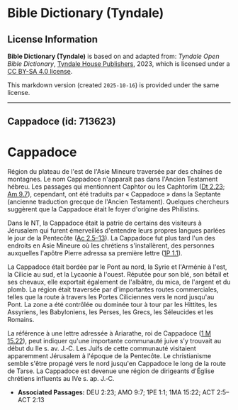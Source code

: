 # Bible Dictionary (Tyndale)

## License Information

**Bible Dictionary (Tyndale)** is based on and adapted from: _Tyndale Open Bible Dictionary_, [Tyndale House Publishers](https://tyndaleopenresources.com/), 2023, which is licensed under a [CC BY-SA 4.0 license](https://creativecommons.org/licenses/by-sa/4.0/legalcode.en).

This markdown version (created `2025-10-16`) is provided under the same license.



--------------------------------

## Cappadoce (id: 713623)

Cappadoce
=========

Région du plateau de l'est de l'Asie Mineure traversée par des chaînes de montagnes. Le nom Cappadoce n'apparaît pas dans l'Ancien Testament hébreu. Les passages qui mentionnent Caphtor ou les Caphtorim ([Dt 2\.23](https://ref.ly/Deut2:23); [Am 9\.7](https://ref.ly/Amos9:7)), cependant, ont été traduits par « Cappadoce » dans la Septante (ancienne traduction grecque de l'Ancien Testament). Quelques chercheurs suggèrent que la Cappadoce était le foyer d'origine des Philistins.

Dans le NT, la Cappadoce était la patrie de certains des visiteurs à Jérusalem qui furent émerveillés d'entendre leurs propres langues parlées le jour de la Pentecôte ([Ac 2\.5–13](https://ref.ly/Acts2:5-Acts2:13)). La Cappadoce fut plus tard l'un des endroits en Asie Mineure où les chrétiens s'installèrent, des personnes auxquelles l'apôtre Pierre adressa sa première lettre ([1P 1\.1](https://ref.ly/1Pet1:1)).

La Cappadoce était bordée par le Pont au nord, la Syrie et l'Arménie à l'est, la Cilicie au sud, et la Lycaonie à l'ouest. Réputée pour son blé, son bétail et ses chevaux, elle exportait également de l'albâtre, du mica, de l'argent et du plomb. La région était traversée par d'importantes routes commerciales, telles que la route à travers les Portes Ciliciennes vers le nord jusqu'au Pont. La zone a été contrôlée ou dominée tour à tour par les Hittites, les Assyriens, les Babyloniens, les Perses, les Grecs, les Séleucides et les Romains.

La référence à une lettre adressée à Ariarathe, roi de Cappadoce ([1 M 15\.22](https://ref.ly/1Macc15:22)), peut indiquer qu'une importante communauté juive s'y trouvait au début du IIe s. av. J.‑C. Les Juifs de cette communauté visitaient apparemment Jérusalem à l'époque de la Pentecôte. Le christianisme semble s'être propagé vers le nord jusqu'en Cappadoce le long de la route de Tarse. La Cappadoce est devenue une région de dirigeants d'Église chrétiens influents au IVe s. ap. J.‑C.

* **Associated Passages:** DEU 2:23; AMO 9:7; 1PE 1:1; 1MA 15:22; ACT 2:5–ACT 2:13

